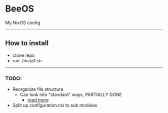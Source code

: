 # **BeeOS**

My NixOS config

---

## How to install
- clone repo
- run ./install.sh

---

### TODO:

- Reorganize file structure
    - Can look into "standard" ways, PARTIALLY DONE
        - [read more](https://nixos-and-flakes.thiscute.world/nixos-with-flakes/modularize-the-configuration)
- Split up configuration.nix to sub modules

